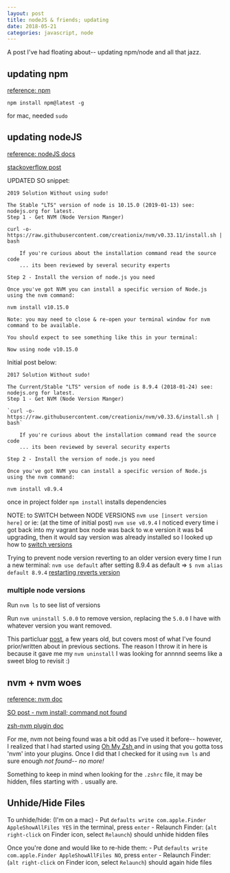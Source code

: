 ```yaml
---
layout: post
title: nodeJS & friends; updating
date: 2018-05-21
categories: javascript, node
---
```


A post I've had floating about-- updating npm/node and all that jazz.

## updating npm
[reference: npm](https://docs.npmjs.com/getting-started/installing-node)

`npm install npm@latest -g`

for mac, needed `sudo`

## updating nodeJS 
[reference: nodeJS docs](https://nodejs.org/en/)

[stackoverflow post](https://stackoverflow.com/questions/10075990/upgrading-node-js-to-latest-version#10076029)

UPDATED SO snippet:
```
2019 Solution Without using sudo!

The Stable "LTS" version of node is 10.15.0 (2019-01-13) see: nodejs.org for latest.
Step 1 - Get NVM (Node Version Manger)

curl -o- https://raw.githubusercontent.com/creationix/nvm/v0.33.11/install.sh | bash

    If you're curious about the installation command read the source code
    ... its been reviewed by several security experts

Step 2 - Install the version of node.js you need

Once you've got NVM you can install a specific version of Node.js using the nvm command:

nvm install v10.15.0

Note: you may need to close & re-open your terminal window for nvm command to be available.

You should expect to see something like this in your terminal:

Now using node v10.15.0

```

Initial post below:
```  
2017 Solution Without sudo!

The Current/Stable "LTS" version of node is 8.9.4 (2018-01-24) see: nodejs.org for latest.
Step 1 - Get NVM (Node Version Manger)

`curl -o- https://raw.githubusercontent.com/creationix/nvm/v0.33.6/install.sh | bash`

    If you're curious about the installation command read the source code
    ... its been reviewed by several security experts

Step 2 - Install the version of node.js you need

Once you've got NVM you can install a specific version of Node.js using the nvm command:

nvm install v8.9.4

```
once in project folder `npm install` installs dependencies

NOTE: to SWITCH between NODE VERSIONS `nvm use [insert version here]` or ie: (at the time of initial post) `nvm use v8.9.4`
	I noticed every time i got back into my vagrant box node was back to w.e version it was b4 upgrading, then it would say version was already installed so I looked up how to [switch versions](http://michael-kuehnel.de/node.js/2015/09/08/using-vm-to-switch-node-versions.html)

Trying to prevent node version reverting to an older version every time I run a new terminal:
`nvm use default` after setting 8.9.4 as default => `$ nvm alias default 8.9.4`
[restarting reverts version](https://stackoverflow.com/questions/36098765/why-restarting-reverts-the-version-of-node#36099044)

### multiple node versions
Run `nvm ls` to see list of versions 

Run `nvm uninstall 5.0.0` to remove version, replacing the `5.0.0` I have with whatever version you want removed.

This particluar [post](https://davidwalsh.name/nvm), a few years old, but covers most of what I've found prior/written about in previous sections. The reason I throw it in here is because it gave me my `nvm uninstall` I was looking for annnnd seems like a sweet blog to revisit :)

## nvm + nvm woes
[reference: nvm doc](https://github.com/creationix/nvm#installation-and-update)

[SO post - nvm install; command not found](https://stackoverflow.com/questions/16904658/node-version-manager-install-nvm-command-not-found)

[zsh-nvm plugin doc](https://github.com/lukechilds/zsh-nvm#as-an-oh-my-zsh-custom-plugin)

For me, nvm not being found was a bit odd as I've used it before-- however, I realized that I had started using [Oh My Zsh ](https://github.com/robbyrussell/oh-my-zsh) and in using that you gotta toss 'nvm' into your plugins. Once I did that I checked for it using `nvm ls` and sure enough *not found-- no more!*

Something to keep in mind when looking for the `.zshrc` file, it may be hidden, files starting with `.` usually are.

## Unhide/Hide Files
To unhide/hide: (I'm on a mac)
    - Put `defaults write com.apple.Finder AppleShowAllFiles YES` in the terminal, press `enter`
    - Relaunch Finder: (`alt right-click` on Finder icon, select `Relaunch`) should unhide hidden files

Once you're done and would like to re-hide them:
    - Put `defaults write com.apple.Finder AppleShowAllFiles NO`, press `enter`
    - Relaunch Finder: (`alt right-click` on Finder icon, select `Relaunch`) should again hide files
